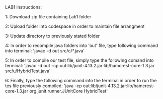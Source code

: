 LAB1 instructions:

1: Download zip file containing Lab1 folder

2: Upload folder into codespace in order to maintain file arrangment

3: Update directory to previously stated folder

4: In order to recompile java folders into 'out' file, type following command into terminal:  'javac -d out src/c/*.java'

5: In order to compile our test file, simply type the following comand into terminal:  'javac -d out -cp out:lib/junit-4.13.2.jar:lib/hamcrest-core-1.3.jar src/u/HybridTest.java'

6: Finally, type the following command into the terminal in order to run the tes file previously compiled:  'java -cp out:lib/junit-4.13.2.jar:lib/hamcrest-core-1.3.jar org.junit.runner.JUnitCore HybridTest'
